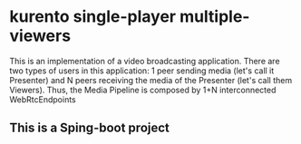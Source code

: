kurento single-player multiple-viewers
==============

This is an implementation of a video broadcasting application. There are two types of users in this application: 1 peer sending media (let's call it Presenter) and N peers receiving the media of the Presenter (let's call them Viewers). Thus, the Media Pipeline is composed by 1+N interconnected WebRtcEndpoints

This is a Sping-boot project
---------------------

